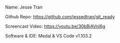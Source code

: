 Name: Jesse Tran


Github Repo: https://github.com/jessedtran/git_ready


Screencast Video: https://youtu.be/30bBjAVnl6g


Software & IDE: Medal & VS Code v1.103.2
